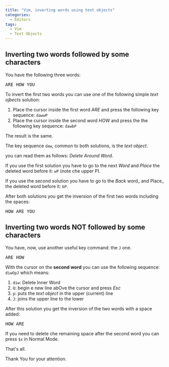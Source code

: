 ```yaml
---
title: "Vim, inverting words using text objects"
categories:
  - Editors
tags:
  - Vim
  - Text Objects
---
```




## Inverting two words followed by some characters

You have the following three words:
      
<pre>
ARE HOW YOU
</pre>


To invert the first two words  you can use one of the following simple _text ojbects_ solution:

1. Place the cursor inside the first word _ARE_ and press the following key sequence: `dawwP`
1. Place  the cursor inside the second word _HOW_  and press the  the following key sequence: `dawbP`

The result is the same.



The key sequence `daw`, common to both solutions, is the _text object_. 

you can read them as follows: _Delete Around Word_.

If you use the first solution you have to go to the next _Word_ and _Place_ the deleted word before it: `wP` (note che upper P).



If you use the second solution you have to go to the _Back_ word_ and Place_ the deleted word before it: `bP`.




After both solutions you get the inversion of the first two words including the spaces:

<pre>
HOW ARE YOU
</pre>

        


         
## Inverting two words NOT followed by some characters




You have, now, use another useful key command: the `J` one.

 


<pre>
ARE HOW
</pre>

 With the cursor on the **second word** you can use the following sequence: `diwOpJ` which means:

1. `diw`: Delete Inner Word
1. `O`: begin e new line abOve the cursor and press _Esc_
1. `p`: puts the _text object_ in the upper (current) line
1. `J`:  joins the upper line to the lower





After this solution you get the inversion of the two words with a space added: 

<pre>
HOW ARE 
</pre>

If you need to delete che remaining space after the second word you can press `$x` in Normal Mode.

That's all.

Thank You for your attention.

